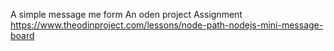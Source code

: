 A simple message me form 
An oden project Assignment
https://www.theodinproject.com/lessons/node-path-nodejs-mini-message-board
